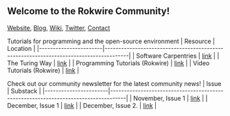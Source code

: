 ## Welcome to the Rokwire Community!

[Website](https://rokwirecommunity.web.illinois.edu/), [Blog](https://publish.illinois.edu/bradly-alicea/), [Wiki](https://github.com/rokwire/rokwire-community/wiki), [Twitter](http://www.twitter.com/RokwireC/), [Contact](mailto:balicea@illinois.edu)

Tutorials for programming and the open-source environment
| Resource              | Location                                                                              |
|-----------------------|---------------------------------------------------------------------------------------|
| Software Carpentries  | [link](http://www.github.com/swcarpentry/swcarpentry)                                 |
| The Turing Way        | [link](https://github.com/alan-turing-institute/the-turing-way/blob/master/README.md) |
| Programming Tutorials (Rokwire) | [link](https://github.com/rokwire/rokwire-community/wiki/Programming-Tutorials)       |
| Video Tutorials  (Rokwire)     | [link](https://github.com/rokwire/rokwire-community/wiki/Video-Tutorials)             |


Check out our community newsletter for the latest community news!
| Issue                 | Substack                                                                           |
|-----------------------|------------------------------------------------------------------------------------|
| November, Issue 1     | [link](https://rokwirecommunity.substack.com/p/rokwire-community-news)             |
| December, Issue 1     | [link](https://rokwirecommunity.substack.com/p/rokwire-community-news-november1)   |
| December, Issue 2.    | [link]()       |
